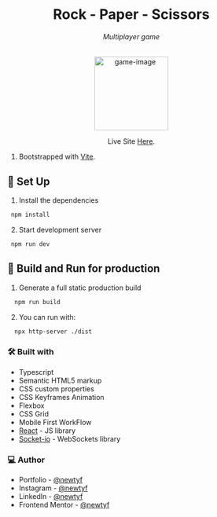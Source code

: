 <h1 align="center">Rock - Paper - Scissors</h1>
<h6 align="center">Multiplayer game</h6>

<div align="center"><img src="https://user-images.githubusercontent.com/87625663/236930120-d7f0d498-2c3e-4aef-b201-0f9b891151c0.png" alt="game-image" width="150" /></div>

<p align="center">Live Site <a href="https://rps.newtyf.com/">Here</a>.</p>


1. Bootstrapped with [Vite](https://vitejs.dev/).

## 👾 Set Up

1. Install the dependencies

  ```sh
   npm install
   ```

2. Start development server

  ```sh
   npm run dev
   ```

## 👾 Build and Run for production
1. Generate a full static production build

 ```sh
   npm run build
   ```

2. You can run with:

 ```sh
   npx http-server ./dist
   ``` 
  

### 🛠 Built with

- Typescript
- Semantic HTML5 markup
- CSS custom properties
- CSS Keyframes Animation
- Flexbox
- CSS Grid
- Mobile First WorkFlow
- [React](https://reactjs.org/) - JS library
- [Socket-io](https://socket.io/) - WebSockets library

### 💻 Author

- Portfolio - [@newtyf](https://linksnewt.netlify.app/3LVx-w)
- Instagram - [@newtyf](https://www.instagram.com/newt_yf/)
- LinkedIn - [@newtyf](https://www.linkedin.com/in/axel-mu%C3%B1oz/)
- Frontend Mentor - [@newtyf](https://www.frontendmentor.io/profile/TREz-bits)
